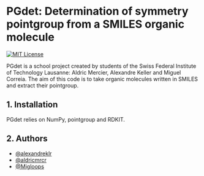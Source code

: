 # PGdet: Determination of symmetry pointgroup from a SMILES organic molecule

[![MIT License](https://img.shields.io/badge/License-MIT-green.svg)](https://choosealicense.com/licenses/mit/)

PGdet is a school project created by students of the Swiss Federal Institute of Technology Lausanne: Aldric Mercier, Alexandre Keller and Miguel Correia. The aim of this code is to take organic molecules written in SMILES and extract their pointgroup.


## 1. Installation
PGdet relies on NumPy, pointgroup and RDKIT.


## 2. Authors

- [@alexandreklr](https://github.com/alexandreklr)
- [@aldricmrcr](https://github.com/aldricmrcr)
- [@Migloops](https://github.com/Migloops)
